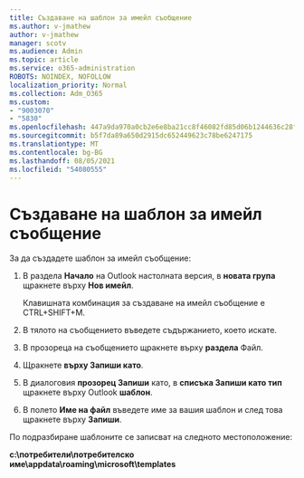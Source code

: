 ```yaml
---
title: Създаване на шаблон за имейл съобщение
ms.author: v-jmathew
author: v-jmathew
manager: scotv
ms.audience: Admin
ms.topic: article
ms.service: o365-administration
ROBOTS: NOINDEX, NOFOLLOW
localization_priority: Normal
ms.collection: Adm_O365
ms.custom:
- "9003070"
- "5830"
ms.openlocfilehash: 447a9da970a0cb2e6e8ba21cc8f46082fd85d06b1244636c28fdebc2d911531d
ms.sourcegitcommit: b5f7da89a650d2915dc652449623c78be6247175
ms.translationtype: MT
ms.contentlocale: bg-BG
ms.lasthandoff: 08/05/2021
ms.locfileid: "54080555"
---
```

# <a name="create-an-email-message-template"></a>Създаване на шаблон за имейл съобщение

За да създадете шаблон за имейл съобщение:

1. В раздела **Начало** на Outlook настолната версия, в **новата група** щракнете върху **Нов имейл**.

    Клавишната комбинация за създаване на имейл съобщение е CTRL+SHIFT+M.

2. В тялото на съобщението въведете съдържанието, което искате.
3. В прозореца на съобщението щракнете върху **раздела** Файл.
4. Щракнете **върху Запиши като**.
5. В диалоговия **прозорец Запиши** като, в **списъка Запиши като тип** щракнете върху Outlook **шаблон**.
6. В полето **Име на файл** въведете име за вашия шаблон и след това щракнете върху **Запиши**.

По подразбиране шаблоните се записват на следното местоположение:

**c:\потребители\потребителско име\appdata\roaming\microsoft\templates**
